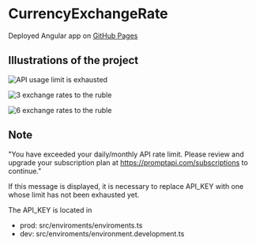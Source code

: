 # CurrencyExchangeRate

Deployed Angular app on [GitHub Pages](https://lixonik.github.io/currency-exchange-rate/)

## Illustrations of the project

![API usage limit is exhausted](https://i.yapx.ru/WGFaN.jpg)

![3 exchange rates to the ruble](https://i.yapx.ru/WGFcI.jpg)

![6 exchange rates to the ruble](https://i.yapx.ru/WGFc0.jpg)


## Note

"You have exceeded your daily/monthly API rate limit. Please review and upgrade your subscription plan at https://promptapi.com/subscriptions to continue."

If this message is displayed, it is necessary to replace API_KEY with one whose limit has not been exhausted yet.

The API_KEY is located in 
- prod: src/enviroments/enviroments.ts
- dev: src/enviroments/environment.development.ts
